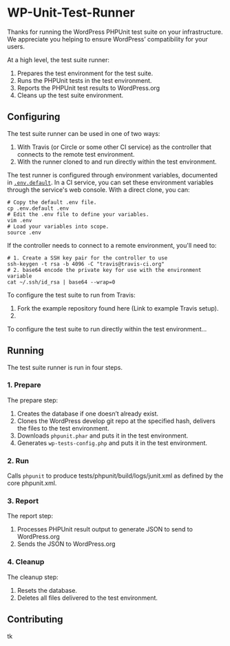 # WP-Unit-Test-Runner

Thanks for running the WordPress PHPUnit test suite on your infrastructure. We appreciate you helping to ensure WordPress’ compatibility for your users.

At a high level, the test suite runner:

1. Prepares the test environment for the test suite.
2. Runs the PHPUnit tests in the test environment.
3. Reports the PHPUnit test results to WordPress.org
4. Cleans up the test suite environment.

## Configuring

The test suite runner can be used in one of two ways:

1. With Travis (or Circle or some other CI service) as the controller that connects to the remote test environment.
2. With the runner cloned to and run directly within the test environment.

The test runner is configured through environment variables, documented in [`.env.default`](.env.default). In a CI service, you can set these environment variables through the service's web console. With a direct clone, you can:

    # Copy the default .env file.
    cp .env.default .env
    # Edit the .env file to define your variables.
    vim .env
    # Load your variables into scope.
    source .env

If the controller needs to connect to a remote environment, you'll need to:

    # 1. Create a SSH key pair for the controller to use
    ssh-keygen -t rsa -b 4096 -C "travis@travis-ci.org"
    # 2. base64 encode the private key for use with the environment variable
    cat ~/.ssh/id_rsa | base64 --wrap=0

To configure the test suite to run from Travis:

1. Fork the example repository found here (Link to example Travis setup).
2.

To configure the test suite to run directly within the test environment…

## Running

The test suite runner is run in four steps.

### 1. Prepare

The prepare step:

1. Creates the database if one doesn’t already exist.
2. Clones the WordPress develop git repo at the specified hash, delivers the files to the test environment.
3. Downloads `phpunit.phar` and puts it in the test environment.
4. Generates `wp-tests-config.php` and puts it in the test environment.

### 2. Run

Calls `phpunit` to produce tests/phpunit/build/logs/junit.xml as defined by the core phpunit.xml.

### 3. Report

The report step:

1. Processes PHPUnit result output to generate JSON to send to WordPress.org
2. Sends the JSON to WordPress.org

### 4. Cleanup

The cleanup step:

1. Resets the database.
2. Deletes all files delivered to the test environment.

## Contributing

tk
